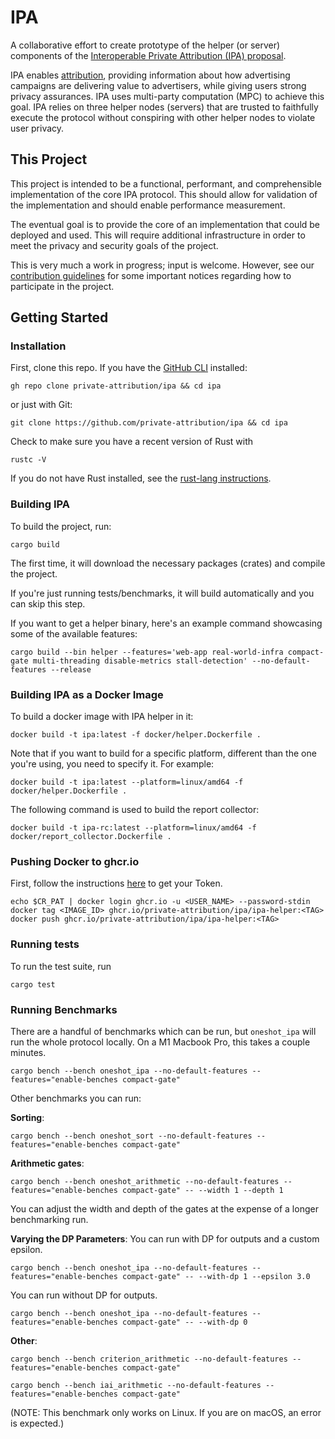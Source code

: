 # IPA

A collaborative effort to create prototype of the helper (or server) components
of the [Interoperable Private Attribution (IPA)
proposal](https://github.com/patcg-individual-drafts/ipa/).

IPA enables
[attribution](https://en.wikipedia.org/wiki/Attribution_(marketing)), providing
information about how advertising campaigns are delivering value to advertisers,
while giving users strong privacy assurances.  IPA uses multi-party computation
(MPC) to achieve this goal.  IPA relies on three helper nodes (servers) that are
trusted to faithfully execute the protocol without conspiring with other helper
nodes to violate user privacy.

## This Project

This project is intended to be a functional, performant, and comprehensible
implementation of the core IPA protocol.  This should allow for validation of
the implementation and should enable performance measurement.

The eventual goal is to provide the core of an implementation that could be
deployed and used.  This will require additional infrastructure in order to meet
the privacy and security goals of the project.

This is very much a work in progress; input is welcome.  However, see our
[contribution guidelines](./CONTRIBUTING.md) for some important notices
regarding how to participate in the project.

## Getting Started

### Installation

First, clone this repo. If you have the [GitHub CLI](https://cli.github.com/manual/installation) installed:

```
gh repo clone private-attribution/ipa && cd ipa
```

or just with Git:

```
git clone https://github.com/private-attribution/ipa && cd ipa
```

Check to make sure you have a recent version of Rust with

```
rustc -V
```

If you do not have Rust installed, see the [rust-lang instructions](https://www.rust-lang.org/tools/install).

### Building IPA

To build the project, run:

```
cargo build
```

The first time, it will download the necessary packages (crates) and compile the project.

If you're just running tests/benchmarks, it will build automatically and you can skip this step.

If you want to get a helper binary, here's an example command showcasing some of the available features:

```
cargo build --bin helper --features='web-app real-world-infra compact-gate multi-threading disable-metrics stall-detection' --no-default-features --release
```

### Building IPA as a Docker Image

To build a docker image with IPA helper in it:

```
docker build -t ipa:latest -f docker/helper.Dockerfile .
```

Note that if you want to build for a specific platform, different than the one you're using, you need to specify it. For example:

```
docker build -t ipa:latest --platform=linux/amd64 -f docker/helper.Dockerfile .
```

The following command is used to build the report collector:

```
docker build -t ipa-rc:latest --platform=linux/amd64 -f docker/report_collector.Dockerfile .
```

### Pushing Docker to ghcr.io

First, follow the instructions [here](https://docs.github.com/en/packages/working-with-a-github-packages-registry/working-with-the-container-registry) to get your Token.

```
echo $CR_PAT | docker login ghcr.io -u <USER_NAME> --password-stdin
docker tag <IMAGE_ID> ghcr.io/private-attribution/ipa/ipa-helper:<TAG>
docker push ghcr.io/private-attribution/ipa/ipa-helper:<TAG>
```

### Running tests

To run the test suite, run

```
cargo test
```

### Running Benchmarks

There are a handful of benchmarks which can be run, but `oneshot_ipa` will run the whole protocol locally. On a M1 Macbook Pro, this takes a couple minutes.

```
cargo bench --bench oneshot_ipa --no-default-features --features="enable-benches compact-gate"
```

Other benchmarks you can run:

**Sorting**:
```
cargo bench --bench oneshot_sort --no-default-features --features="enable-benches compact-gate"
```

**Arithmetic gates**:
```
cargo bench --bench oneshot_arithmetic --no-default-features --features="enable-benches compact-gate" -- --width 1 --depth 1
```
You can adjust the width and depth of the gates at the expense of a longer benchmarking run.

**Varying the DP Parameters**:
You can run with DP for outputs and a custom epsilon. 
```
cargo bench --bench oneshot_ipa --no-default-features --features="enable-benches compact-gate" -- --with-dp 1 --epsilon 3.0
```
You can run without DP for outputs. 
```
cargo bench --bench oneshot_ipa --no-default-features --features="enable-benches compact-gate" -- --with-dp 0 
```

**Other**:
```
cargo bench --bench criterion_arithmetic --no-default-features --features="enable-benches compact-gate"
```

```
cargo bench --bench iai_arithmetic --no-default-features --features="enable-benches compact-gate"
```
(NOTE: This benchmark only works on Linux. If you are on macOS, an error is expected.)
